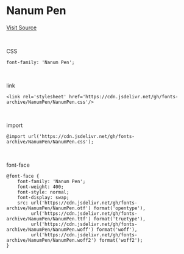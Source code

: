 # Nanum Pen

[Visit Source](https://hangeul.naver.com/font)

&nbsp;

CSS

```
font-family: 'Nanum Pen';
```

&nbsp;

link

```
<link rel='stylesheet' href='https://cdn.jsdelivr.net/gh/fonts-archive/NanumPen/NanumPen.css'/>
```

&nbsp;

import

```
@import url('https://cdn.jsdelivr.net/gh/fonts-archive/NanumPen/NanumPen.css');
```

&nbsp;

font-face

```
@font-face {
    font-family: 'Nanum Pen';
    font-weight: 400;
    font-style: normal;
    font-display: swap;
    src: url('https://cdn.jsdelivr.net/gh/fonts-archive/NanumPen/NanumPen.otf') format('opentype'),
         url('https://cdn.jsdelivr.net/gh/fonts-archive/NanumPen/NanumPen.ttf') format('truetype'),
         url('https://cdn.jsdelivr.net/gh/fonts-archive/NanumPen/NanumPen.woff') format('woff'),
         url('https://cdn.jsdelivr.net/gh/fonts-archive/NanumPen/NanumPen.woff2') format('woff2');
}
```
